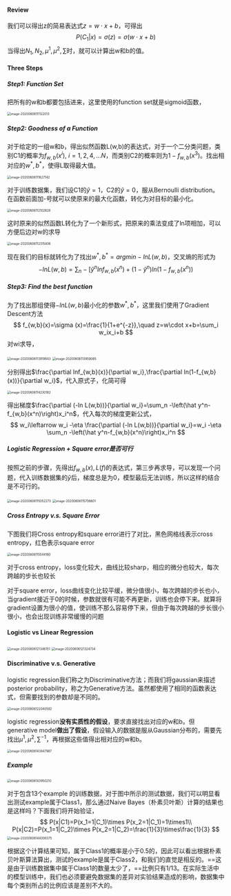 #### Review

我们可以得出z的简易表达式$z=w\cdot x + b$，可得出
$$
P(C_1|x)=\sigma(z)=\sigma(w\cdot x+b)
$$
当得出$N_1,N_2,\mu^1,\mu^2,\sum$时，就可以计算出w和b的值。

#### Three Steps

##### Step1: Function Set

把所有的w和b都要包括进来，这里使用的function set就是sigmoid函数，

<img src="../image/image-20200606111122013.png" alt="image-20200606111122013" style="zoom:50%;" />

##### Step2: Goodness of a Function

对于给定的一组w和b，得出似然函数L(w,b)的表达式，对于一个二分类问题，类别C1的概率为$f_{w,b}(x^i),\ i=1,2,4,...N$，而类别C2的概率则为$1-f_{w,b}(x^3)$。找出相对应的$w^*,b^*$，使得L取得最大值。

<img src="../image/image-20200606111627142.png" alt="image-20200606111627142" style="zoom:50%;" />

对于训练数据集，我们设C1的$\hat y=1$，C2的$\hat y =0$，服从Bernoulli distribution。在函数前面加-号就可以使原来的最大化函数，转化为对目标的最小化。

<img src="../image/image-20200606112102628.png" alt="image-20200606112102628" style="zoom:50%;" />

这时原来的似然函数L转化为了一个新形式，把原来的乘法变成了ln项相加，可以方便后边对w的求导

<img src="../image/image-20200606112315406.png" alt="image-20200606112315406" style="zoom:50%;" />

现在我们的目标就转化为了找出$w^*,b^*=argmin-lnL(w,b)$，交叉熵的形式为
$$
-lnL(w,b)=\sum_n -[\hat y^nlnf_{w,b}(x^n)+(1-\hat y^n)ln(1-f_{w,b}(x^n))
$$

##### Step3: Find the best function

为了找出那组使得$-lnL(w,b)$最小化的参数$w^*,b^*$，这里我们使用了Gradient Descent方法
$$
f_{w,b}(x)=\sigma (x)=\frac{1}{1+e^{-z}},\quad z=w\cdot x+b=\sum_i w_ix_i+b
$$
对wi求导，

<img src="../image/image-20200606113919943.png" alt="image-20200606113919943" style="zoom:50%;" />

<img src="../image/image-20200606113959065.png" alt="image-20200606113959065" style="zoom:50%;" />

分别得出$\frac{\partial lnf_{w,b}(x)}{\partial w_i},\frac{\partial ln(1-f_{w,b}(x))}{\partial w_i}$，代入原式子，化简可得

<img src="../image/image-20200606114230182.png" alt="image-20200606114230182" style="zoom:50%;" />

得出梯度$\frac{\partial (-ln L(w,b))}{\partial w_i}=\sum_n -\left(\hat y^n-f_{w,b}(x^n)\right)x_i^n$，代入每次的梯度更新公式，
$$
w_i\leftarrow w_i -\eta \frac{\partial (-ln L(w,b))}{\partial w_i}=w_i -\eta \sum_n -\left(\hat y^n-f_{w,b}(x^n)\right)x_i^n
$$

##### Logistic Regression + Square error是否可行

按照之前的步骤，先得出$f_{w,b}(x),L(f)$的表达式，第三步再求导，可以发现一个问题，代入训练数据集的$\hat y$后，梯度总是为0，模型最后无法训练，所以这样的结合是不可行的。

<img src="../image/image-20200606115052273.png" alt="image-20200606115052273" style="zoom:50%;" />

<img src="../image/image-20200606115706601.png" alt="image-20200606115706601" style="zoom:50%;" />

##### Cross Entropy v.s. Square Error

下图我们将Cross entropy和square error进行了对比，黑色网格线表示cross entropy，红色表示square error

<img src="../image/image-20200606115544160.png" alt="image-20200606115544160" style="zoom:50%;" />

对于cross entropy，loss变化较大，曲线比较sharp，相应的微分也较大，每次跨越的步长也较长

对于square error，loss曲线变化比较平缓，微分值很小，每次跨越的步长也小，当gradient接近于0的时候，参数就很有可能不再更新，训练也会停下来。就算将gradient设置为很小的值，使训练不那么容易停下来，但由于每次跨越的步长很小很小，也会出现训练非常缓慢的问题

#### Logistic vs Linear Regression

<img src="../image/image-20200606121346151.png" alt="image-20200606121346151" style="zoom:50%;" />

<img src="../image/image-20200606121324734.png" alt="image-20200606121324734" style="zoom:50%;" />

#### Discriminative v.s. Generative

logistic regression我们称之为Discriminative方法；而我们将gaussian来描述posterior probability，称之为Generative方法。虽然都使用了相同的函数表达式，但需要找到的参数却是不同的。

<img src="../image/image-20200606122040582.png" alt="image-20200606122040582" style="zoom:50%;" />

logistic regression**没有实质性的假设**，要求直接找出对应的w和b。但generative model**做出了假设**，假设输入的数据是服从Gaussian分布的，需要先找出$\mu^1,\mu^2,\sum^{-1}$，再根据这些值得出相对应的w和b。

<img src="../image/image-20200606143847987.png" alt="image-20200606143847987" style="zoom:50%;" />

##### Example

<img src="../image/image-20200606143950210.png" alt="image-20200606143950210" style="zoom:50%;" />

对于包含13个example 的训练数据，对于图中所示的测试数据，我们可以明显看出测试example属于Class1，那么通过Naive Bayes（朴素贝叶斯）计算的结果也是这样吗？下面我们将开始验证，
$$
P(x|C1)=P(x_1=1|C_1)\times P(x_2=1|C_1)=1\times1\\
P(x|C2)=P(x_1=1|C_2)\times P(x_2=1|C_2)=\frac{1}{3}\times\frac{1}{3}
$$
<img src="../image/image-20200606144006375.png" alt="image-20200606144006375" style="zoom:50%;" />

根据这个计算结果可知，属于Class1的概率是小于0.5的，因此可以看出根据朴素贝叶斯算法算出，测试的example是属于Class2，和我们的直觉是相反的。==这是由于训练数据集中属于Class1的数量太少了，==比例只有1/13。在实际生活中的模型训练中，我们也必须要避免数据集的差异对实验结果造成的影响，数据集中每个类别所占的比例应该是差别不大的。
